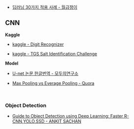 
- [딥러닝 30가지 적용 사례 - 월급쟁이](https://brunch.co.kr/@itschloe1/23)

## CNN

**Kaggle**
- [kaggle - Digit Recognizer](./kaggle/Digit%20Recognizer/README.md)

- [kaggle - TGS Salt Identification Challenge](./kaggle/TGS%20Salt%20Identification%20Challenge/README.md)

**Model**

- [U-net 논문 한글번역 - 모두의연구소](https://modulabs-biomedical.github.io/U_Net)

- [Max Pooling vs Everage Pooling  - Quora](https://www.quora.com/What-is-the-benefit-of-using-average-pooling-rather-than-max-pooling)

&nbsp;

### Object Detection

- [Guide to Object Detection using Deep Learning: Faster R-CNN,YOLO,SSD - ANKIT SACHAN](http://cv-tricks.com/object-detection/faster-r-cnn-yolo-ssd/)
